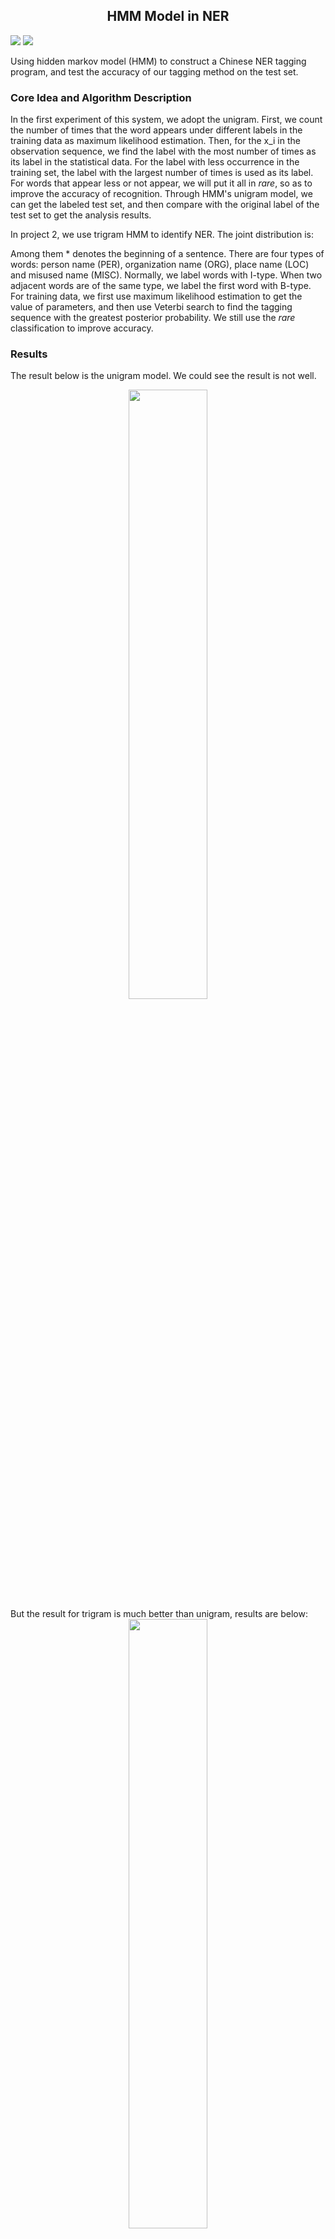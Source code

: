 ## <center>HMM Model in NER</center>

![](https://img.shields.io/badge/language-python-blue.svg) 
![](https://img.shields.io/badge/license-MIT-000000.svg)

Using hidden markov model (HMM) to construct a Chinese NER tagging program, and test the accuracy of our tagging method on the test set.

### Core Idea and Algorithm Description
In the first experiment of this system, we adopt the unigram.  First, we count the number of times that the word appears under different labels in the training data as maximum likelihood estimation. Then, for the x_i in the observation sequence, we find the label with the most number of times as its label in the statistical data. For the label with less occurrence in the training set, the label with the largest number of times is used as its label. For words that appear less or not appear, we will put it all in _rare_, so as to improve the accuracy of recognition. Through HMM's unigram model, we can get the labeled test set, and then compare with the original label of the test set to get the analysis results.

In project 2, we use trigram HMM to identify NER. 
The joint distribution is:

Among them * denotes the beginning of a sentence. There are four types of words: person name (PER), organization name (ORG), place name (LOC) and misused name (MISC). Normally, we label words with I-type. When two adjacent words are of the same type, we label the first word with B-type. For training data, we first use maximum likelihood estimation to get the value of parameters, and then use Veterbi search to find the tagging sequence with the greatest posterior probability. We still use the _rare_ classification to improve accuracy.

### Results
The result below is the unigram model. We could see the result is not well. 
<div align=center>
<img src="https://img-blog.csdnimg.cn/2018112010554159.jpg" width=50% height=50% div align=center/> 
</div align>
But the result for trigram is much better than unigram, results are below:
<div align=center>
<img src="https://img-blog.csdnimg.cn/20181120105557671.jpg" width=50% height=50% div align=center/> 
</div align>
Compared with the results of experiment 1, the recognition accuracy of Experiment 2 has been greatly improved, from 22% to 76%. Although the recall rate has not been greatly improved, the F1-Score has been doubled.

Specifically, the number of named entities correctly identified in Experiment 1 and Experiment 2 is basically the same, so the recall rate is similar, but experiment 1 mistook a large number of non-named entities for named entities, resulting in low recognition accuracy, which also reflects the defects of the model used in experiment 1.

In fact, the one-dimensional model used in Experiment 1 only considers the transmission probability of hidden Markov model, does not consider the transition probability between tags, ignores the correlation between the front and back tags in the tag sequence, so the experiment results are poor.

In experiment 2, a trigram hidden Markov model was used to improve the model defects in experiment 1, thus achieving a leap in recognition accuracy.

However, it was noted that the improvement of Experiment 2 did not improve the recall rate, which is the deficiency of the model and needs further study.

### Main Modules and Echnological Processes
Data Description: our original data is ner_train.dat. The data form is two columns per row. The first column is a word in a sentence, and the second column is the annotation of the word. We selected some data from training data as test data and saved it into ner_dev.key.

#### (1) count_freqs.py module:
Used for word count and transfer count.The method parameter is ner_train_rare.dat. The result is saved into ner_rare.counts.
		The results are as follows:
		a. the second mark is WORDTAG:
		13 WORDTAG I-ORG University
		This shows that in training data, University appears 13 times with I-ORG tag.
		b. the second mark is n-GRAM:
		This row data is used to record Count (y), Count (yn-1, yn) and Count (yn-2, yn-1, yn).
		For example:
		3792 2-GRAM O I-ORG
		This is used to record the number of I-ORG after the O tag: 3792
		1586 3-GRAM O I-ORG I-ORG
		The above record shows that the number of combinations of O, I-ORG and I-ORG is 1586.


#### (2) get_output_2.py 
It is our core module, get_output_1.py is simpler than 2, so we only introduce get_output_2.py.
TagRatio method: computing conditional probabilities

TagRatio first reads the previous generated ner_multiTag. counts file and traverses the rows labeled "1-GRAM" and "WORDTAG". tagRecord is used to record the number of occurrences of each tag in the unary grammar, and wordRecord is used to count the number of occurrences of words under a tag. WordCal records the conditional probability of word occurrence when a label is known: WordCal [word] [tag]

Handle method: dividing data into sentences and passing them into Viterbi functions.

Handle reads the data in the verification set ner_dev.dat and adds sentences list in the form of sentences. At the same time, two empty lists of dp_tag and dp_prob equal to sentences are formed to load tags and probabilities respectively. We pass sentences, empty dp_tag and dp_prob in corresponding positions into Viterbi method. Eventually, our sentences, and the corresponding tags and probability will be sent back as return.
Viterbi function: Viterbi algorithm is used to calculate the maximum likelihood labels of each observation sentence.

When the last word in the clause appears in dic, we first determine whether it has recursively reached the starting point. For clauses that are already at the starting point of recursion, we call the CalculateQ method. We find the largest label in all the labels directly. For clauses that are not from the starting point of recursion, we calculate the probability of combination and go down. First level recursion.

When the end of a clause is used to train words that do not appear in our expectations, we use the _rara_set to process them. The following process is exactly similar to the above process.

Run method: control process

First call tagRatio to generate DIC for recording conditional probability, and then call handle to split the test set into sentences and label and probability. Go through sentences again and write the result to the file.

#### （3）multi_tag.py
In the ner_dat, ner_countin the content in ner_train_multiTag.dat, and the example to the data to the data, the change, the name to the number, the number, the name, and the name.

#### （4）eval_ne_tagger.py 
Method for analyzing the  accuracy of experimence. The parameters are the real labels of the test set, and the labels we predict.



